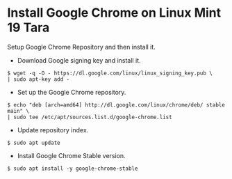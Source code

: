 # Install Google Chrome on Linux Mint 19 Tara

<!--more-->
Setup Google Chrome Repository and then install it.

  - Download Google signing key and install it.
```
$ wget -q -O - https://dl.google.com/linux/linux_signing_key.pub \
| sudo apt-key add -
```
  - Set up the Google Chrome repository.
```
$ echo "deb [arch=amd64] http://dl.google.com/linux/chrome/deb/ stable main" \
| sudo tee /etc/apt/sources.list.d/google-chrome.list
```
  - Update repository index.
```
$ sudo apt update
```

  - Install Google Chrome Stable version.

```
$ sudo apt install -y google-chrome-stable
```

